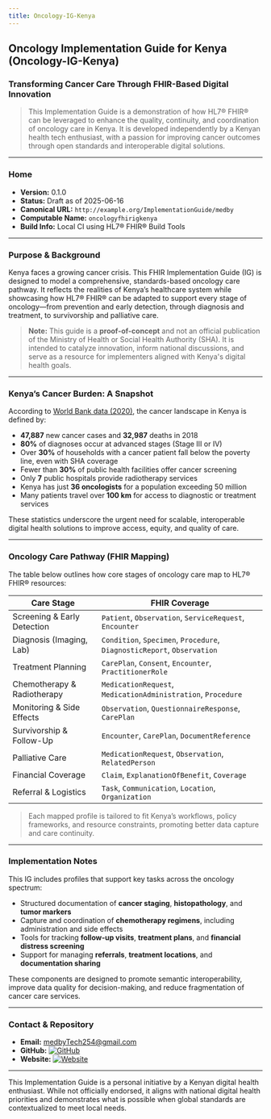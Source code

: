 ```yaml
---
title: Oncology-IG-Kenya
---
```


## Oncology Implementation Guide for Kenya (Oncology-IG-Kenya)

### Transforming Cancer Care Through FHIR-Based Digital Innovation

> This Implementation Guide is a demonstration of how HL7® FHIR® can be leveraged to enhance the quality, continuity, and coordination of oncology care in Kenya. It is developed independently by a Kenyan health tech enthusiast, with a passion for improving cancer outcomes through open standards and interoperable digital solutions.

---

### Home

- **Version:** 0.1.0  
- **Status:** Draft as of 2025-06-16  
- **Canonical URL:** `http://example.org/ImplementationGuide/medby`  
- **Computable Name:** `oncologyfhirigkenya`  
- **Build Info:** Local CI using HL7® FHIR® Build Tools

---

### Purpose & Background

Kenya faces a growing cancer crisis. This FHIR Implementation Guide (IG) is designed to model a comprehensive, standards-based oncology care pathway. It reflects the realities of Kenya’s healthcare system while showcasing how HL7® FHIR® can be adapted to support every stage of oncology—from prevention and early detection, through diagnosis and treatment, to survivorship and palliative care.

> **Note:** This guide is a **proof-of-concept** and not an official publication of the Ministry of Health or Social Health Authority (SHA). It is intended to catalyze innovation, inform national discussions, and serve as a resource for implementers aligned with Kenya's digital health goals.

---

### Kenya’s Cancer Burden: A Snapshot

According to [World Bank data (2020)](https://documents1.worldbank.org/curated/en/964571592290457869/pdf/Economic-and-Social-Consequences-of-Cancer-in-Kenya-Case-Studies-of-Selected-Households.pdf), the cancer landscape in Kenya is defined by:

- **47,887** new cancer cases and **32,987** deaths in 2018  
- **80%** of diagnoses occur at advanced stages (Stage III or IV)  
- Over **30%** of households with a cancer patient fall below the poverty line, even with SHA coverage  
- Fewer than **30%** of public health facilities offer cancer screening  
- Only **7** public hospitals provide radiotherapy services  
- Kenya has just **36 oncologists** for a population exceeding 50 million  
- Many patients travel over **100 km** for access to diagnostic or treatment services  

These statistics underscore the urgent need for scalable, interoperable digital health solutions to improve access, equity, and quality of care.

---

### Oncology Care Pathway (FHIR Mapping)

The table below outlines how core stages of oncology care map to HL7® FHIR® resources:

| Care Stage                   | FHIR Coverage |
|-----------------------------|---------------|
| Screening & Early Detection | `Patient`, `Observation`, `ServiceRequest`, `Encounter` |
| Diagnosis (Imaging, Lab)    | `Condition`, `Specimen`, `Procedure`, `DiagnosticReport`, `Observation` |
| Treatment Planning          | `CarePlan`, `Consent`, `Encounter`, `PractitionerRole` |
| Chemotherapy & Radiotherapy | `MedicationRequest`, `MedicationAdministration`, `Procedure` |
| Monitoring & Side Effects   | `Observation`, `QuestionnaireResponse`, `CarePlan` |
| Survivorship & Follow-Up    | `Encounter`, `CarePlan`, `DocumentReference` |
| Palliative Care             | `MedicationRequest`, `Observation`, `RelatedPerson` |
| Financial Coverage          | `Claim`, `ExplanationOfBenefit`, `Coverage` |
| Referral & Logistics        | `Task`, `Communication`, `Location`, `Organization` |

> Each mapped profile is tailored to fit Kenya’s workflows, policy frameworks, and resource constraints, promoting better data capture and care continuity.

---

### Implementation Notes

This IG includes profiles that support key tasks across the oncology spectrum:

- Structured documentation of **cancer staging**, **histopathology**, and **tumor markers**
- Capture and coordination of **chemotherapy regimens**, including administration and side effects
- Tools for tracking **follow-up visits**, **treatment plans**, and **financial distress screening**
- Support for managing **referrals**, **treatment locations**, and **documentation sharing**

These components are designed to promote semantic interoperability, improve data quality for decision-making, and reduce fragmentation of cancer care services.

---

### Contact & Repository

- **Email:** medbyTech254@gmail.com  
- **GitHub:** [![GitHub](https://img.shields.io/badge/github-steve--macharia-blue?logo=github)](https://github.com/steve-macharia)  
- **Website:** [![Website](https://img.shields.io/badge/website-medby--tech.netlify.app-brightgreen?logo=netlify)](https://medby-tech.netlify.app/)

---

This Implementation Guide is a personal initiative by a Kenyan digital health enthusiast. While not officially endorsed, it aligns with national digital health priorities and demonstrates what is possible when global standards are contextualized to meet local needs.
